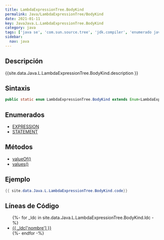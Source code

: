 ```yaml
---
title: LambdaExpressionTree.BodyKind
permalink: Java/LambdaExpressionTree/BodyKind
date: 2021-01-11
key: JavaJava.L.LambdaExpressionTree.BodyKind
category: java
tags: ['java se', 'com.sun.source.tree', 'jdk.compiler', 'enumerado java', 'Java 1.0']
sidebar: 
  nav: java
---
```


## Descripción
{{site.data.Java.L.LambdaExpressionTree.BodyKind.description }}

## Sintaxis
~~~java
public static enum LambdaExpressionTree.BodyKind extends Enum<LambdaExpressionTree.BodyKind>
~~~

## Enumerados
* [EXPRESSION](/Java/LambdaExpressionTree/BodyKind/EXPRESSION)
* [STATEMENT](/Java/LambdaExpressionTree/BodyKind/STATEMENT)

## Métodos
* [valueOf()](/Java/LambdaExpressionTree/BodyKind/valueOf)
* [values()](/Java/LambdaExpressionTree/BodyKind/values)

## Ejemplo
~~~java
{{ site.data.Java.L.LambdaExpressionTree.BodyKind.code}}
~~~

## Líneas de Código
<ul>
{%- for _ldc in site.data.Java.L.LambdaExpressionTree.BodyKind.ldc -%}
   <li>
       <a href="{{_ldc['url'] }}">{{ _ldc['nombre'] }}</a>
   </li>
{%- endfor -%}
</ul>
